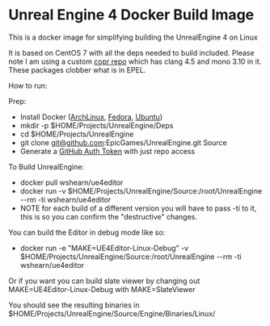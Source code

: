 Unreal Engine 4 Docker Build Image
=========

This is a docker image for simplifying building the UnrealEngine 4 on Linux

It is based on CentOS 7 with all the deps needed to build included. Please note
I am using a custom [copr repo] which has clang 4.5 and mono 3.10 in it. These
packages clobber what is in EPEL.

How to run:

Prep:

 - Install Docker ([ArchLinux], [Fedora], [Ubuntu])
 - mkdir -p $HOME/Projects/UnrealEngine/Deps
 - cd $HOME/Projects/UnrealEngine
 - git clone git@github.com:EpicGames/UnrealEngine.git Source
 - Generate a [GitHub Auth Token] with just repo access

To Build UnrealEngine:

 - docker pull wshearn/ue4editor
 - docker run -v $HOME/Projects/UnrealEngine/Source:/root/UnrealEngine --rm -ti wshearn/ue4editor
 - NOTE for each build of a different version you will have to pass -ti to it, this is so you can confirm the "destructive" changes.

You can build the Editor in debug mode like so:

 - docker run -e "MAKE=UE4Editor-Linux-Debug" -v $HOME/Projects/UnrealEngine/Source:/root/UnrealEngine --rm -ti wshearn/ue4editor

Or if you want you can build slate viewer by changing out MAKE=UE4Editor-Linux-Debug with MAKE=SlateViewer

You should see the resulting binaries in $HOME/Projects/UnrealEngine/Source/Engine/Binaries/Linux/

[copr repo]: https://copr.fedoraproject.org/coprs/jknife/ue4deps/
[ArchLinux]: https://wiki.archlinux.org/index.php/Docker
[Fedora]: http://docs.docker.com/installation/fedora/
[Ubuntu]: http://docs.docker.com/installation/ubuntulinux/
[GitHub Auth Token]: https://github.com/settings/tokens/new
